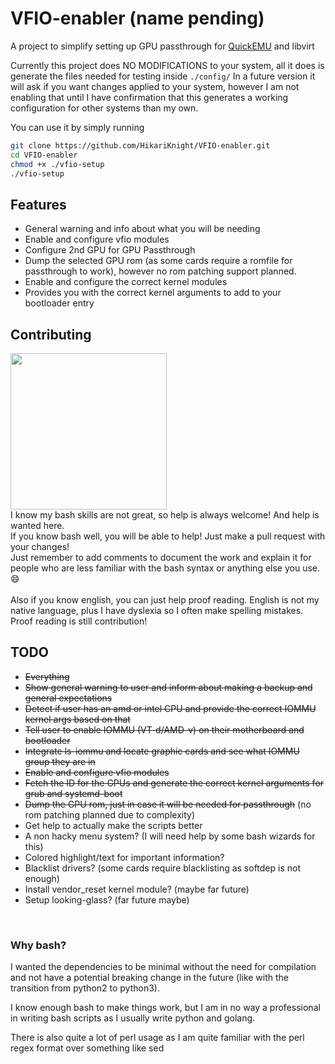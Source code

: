 # VFIO-enabler (name pending)
A project to simplify setting up GPU passthrough for [QuickEMU](https://github.com/quickemu-project/quickemu) and libvirt

Currently this project does NO MODIFICATIONS to your system, all it does is generate the files needed for testing inside `./config/`
In a future version it will ask if you want changes applied to your system, however I am not enabling that until I have confirmation that this generates a working configuration for other systems than my own.

You can use it by simply running
```bash
git clone https://github.com/HikariKnight/VFIO-enabler.git
cd VFIO-enabler
chmod +x ./vfio-setup
./vfio-setup
```

## Features
* General warning and info about what you will be needing
* Enable and configure vfio modules
* Configure 2nd GPU for GPU Passthrough
* Dump the selected GPU rom (as some cards require a romfile for passthrough to work), however no rom patching support planned.
* Enable and configure the correct kernel modules
* Provides you with the correct kernel arguments to add to your bootloader entry

## Contributing
<img src="https://user-images.githubusercontent.com/2557889/156038229-4e70352f-9182-4474-8e32-d14d3ad67566.png" width="250px"><br>
I know my bash skills are not great, so help is always welcome! And help is wanted here.<br>
If you know bash well, you will be able to help! Just make a pull request with your changes!<br>
Just remember to add comments to document the work and explain it for people who are less familiar with the bash syntax or anything else you use. 😄<br>
<br>
Also if you know english, you can just help proof reading. English is not my native language, plus I have dyslexia so I often make spelling mistakes.<br>
Proof reading is still contribution!


## TODO
* ~~Everything~~
* ~~Show general warning to user and inform about making a backup and general expectations~~
* ~~Detect if user has an amd or intel CPU and provide the correct IOMMU kernel args based on that~~
* ~~Tell user to enable IOMMU (VT-d/AMD-v) on their motherboard and bootloader~~
* ~~Integrate ls-iommu and locate graphic cards and see what IOMMU group they are in~~
* ~~Enable and configure vfio modules~~
* ~~Fetch the ID for the GPUs and generate the correct kernel arguments for grub and systemd-boot~~
* ~~Dump the GPU rom, just in case it will be needed for passthrough~~ (no rom patching planned due to complexity)
* Get help to actually make the scripts better
* A non hacky menu system? (I will need help by some bash wizards for this)
* Colored highlight/text for important information?
* Blacklist drivers? (some cards require blacklisting as softdep is not enough)
* Install vendor_reset kernel module? (maybe far future)
* Setup looking-glass? (far future maybe)

<br>

### Why bash?
I wanted the dependencies to be minimal without the need for compilation and not have a potential breaking change in the future (like with the transition from python2 to python3).

I know enough bash to make things work, but I am in no way a professional in writing bash scripts as I usually write python and golang.

There is also quite a lot of perl usage as I am quite familiar with the perl regex format over something like sed
